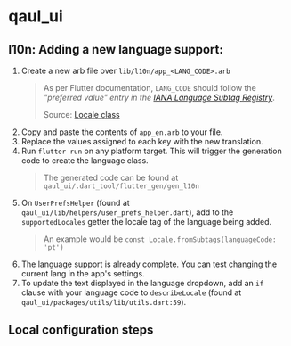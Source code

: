 # qaul_ui

## l10n: Adding a new language support:

1. Create a new arb file over `lib/l10n/app_<LANG_CODE>.arb`
    > As per Flutter documentation, `LANG_CODE` should follow the _"preferred value" entry in the [IANA Language Subtag Registry](https://www.iana.org/assignments/language-subtag-registry/language-subtag-registry)_.
    > 
    > Source: [Locale class](https://api.flutter.dev/flutter/dart-ui/Locale-class.html)
1. Copy and paste the contents of `app_en.arb` to your file. 
1. Replace the values assigned to each key with the new translation.
1. Run `flutter run` on any platform target. This will trigger the generation code to create the language class.
    > The generated code can be found at `qaul_ui/.dart_tool/flutter_gen/gen_l10n`
1. On `UserPrefsHelper` (found at `qaul_ui/lib/helpers/user_prefs_helper.dart`), add to the `supportedLocales` getter the locale tag of the language being added.
    > An example would be `const Locale.fromSubtags(languageCode: 'pt')`
1. The language support is already complete. You can test changing the current lang in the app's settings.
1. To update the text displayed in the language dropdown, add an `if` clause with your language code to `describeLocale` (found at `qaul_ui/packages/utils/lib/utils.dart:59`).

## Local configuration steps